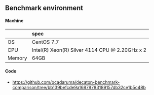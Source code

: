 ## Benchmark environment

#### Machine

||spec|
|:---|:---|
|OS|CentOS 7.7|
|CPU|Intel(R) Xeon(R) Silver 4114 CPU @ 2.20GHz x 2|
|Memory|64GB|

#### Code

- https://github.com/ocadaruma/decaton-benchmark-comparison/tree/bb139befcde9a16878783189157db32ce1b5c48b
